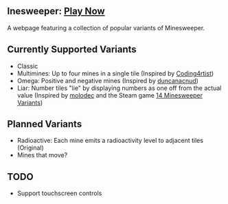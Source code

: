 ## Inesweeper: [Play Now](https://osutaiko.github.io/index.html) ##
A webpage featuring a collection of popular variants of Minesweeper.

## Currently Supported Variants ##
- Classic
- Multimines: Up to four mines in a single tile (Inspired by [Coding4rtist](https://coding4rtist.itch.io/minesweeper-reborn))
- Omega: Positive and negative mines (Inspired by [duncanacnud](https://duncanacnud.itch.io/omegasweeper))
- Liar: Number tiles "lie" by displaying numbers as one off from the actual value (Inspired by [molodec](https://www.reddit.com/r/playmygame/comments/38l2n8/completed_web_lying_minesweeper/) and the Steam game [14 Minesweeper Variants](https://store.steampowered.com/app/1865060/14_Minesweeper_Variants/))

## Planned Variants ##
- Radioactive: Each mine emits a radioactivity level to adjacent tiles (Original)
- Mines that move?

## TODO ##
- Support touchscreen controls
